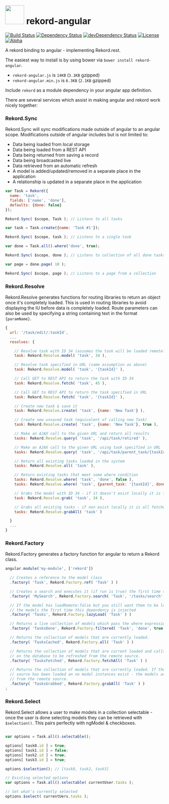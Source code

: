 # <img src="https://raw.githubusercontent.com/Rekord/rekord/master/images/rekord-color.png" width="60"> rekord-angular

[![Build Status](https://travis-ci.org/Rekord/rekord-angular.svg)](https://travis-ci.org/Rekord/rekord-angular)
[![Dependency Status](https://david-dm.org/Rekord/rekord-angular.svg)](https://david-dm.org/Rekord/rekord-angular)
[![devDependency Status](https://david-dm.org/Rekord/rekord-angular/dev-status.svg)](https://david-dm.org/Rekord/rekord-angular#info=devDependencies)
[![License](https://img.shields.io/badge/license-MIT-blue.svg)](https://github.com/Rekord/rekord/blob/master/LICENSE)
[![Alpha](https://img.shields.io/badge/State-Alpha-orange.svg)]()

A rekord binding to angular - implementing Rekord.rest.

The easiest way to install is by using bower via `bower install rekord-angular`.

- `rekord-angular.js` is `14KB` (`3.1KB` gzipped)
- `rekord-angular.min.js` is `6.3KB` (`2.1KB` gzipped)

Include `rekord` as a module dependency in your angular app definition.

There are several services which assist in making angular and rekord work nicely together:

### Rekord.Sync

Rekord.Sync will sync modifications made outside of angular to an angular scope.
Modifications outside of angular includes but is not limited to:

- Data being loaded from local storage
- Data being loaded from a REST API
- Data being returned from saving a record
- Data being broadcasted live
- Data retrieved from an automatic refresh
- A model is added/updated/removed in a separate place in the application
- A relationship is updated in a separate place in the application

```javascript
var Task = Rekord({
  name: 'task',
  fields: ['name', 'done'],
  defaults: {done: false}
});

Rekord.Sync( $scope, Task ); // Listens to all tasks

var task = Task.create({name: 'Task #1'});

Rekord.Sync( $scope, task ); // Listens to a single task

var done = Task.all().where('done', true);

Rekord.Sync( $scope, done ); // Listens to collection of all done tasks

var page = done.page( 10 );

Rekord.Sync( $scope, page ); // Listens to a page from a collection
```

### Rekord.Resolve

Rekord.Resolve generates functions for routing libraries to return an object
once it's completely loaded. This is used in routing libraries to avoid
displaying the IU before data is completely loaded. Route parameters can also be
used by specifying a string containing text in the format `{paramName}`.

```javascript
{
  url: '/task/edit/:taskId',
  ...
  resolves: {

    // Resolve task with ID 34 (assumes the task will be loaded remotely already)
    task: Rekord.Resolve.model( 'task', 34 ),

    // Resolve task specified in URL (same assumption as above)
    task: Rekord.Resolve.model( 'task', '{taskId}' ),

    // Call GET to REST API to return the task with ID 34
    task: Rekord.Resolve.fetch( 'task', 45 ),

    // Call GET to REST API to return the task specified in URL
    task: Rekord.Resolve.fetch( 'task', '{taskId}' ),

    // Create new task & save it
    task: Rekord.Resolve.create( 'task', {name: 'New Task'} ),

    // Create new unsaved task (equivalent of calling new Task)
    task: Rekord.Resolve.create( 'task', {name: 'New Task'}, true ),

    // Make an AJAX call to the given URL and return all results
    tasks: Rekord.Resolve.query( 'task', '/api/task/retired' ),

    // Make an AJAX call to the given URL using task specified in URL
    tasks: Rekord.Resolve.query( 'task', '/api/task/parent_task/{taskId}' ),

    // Return all existing tasks loaded in the system
    tasks: Rekord.Resolve.all( 'task' ),

    // Return existing tasks that meet some where condition
    tasks: Rekord.Resolve.where( 'task', 'done', false ),
    tasks: Rekord.Resolve.where( 'task', {parent_task: '{taskId}', done: true} ),

    // Grabs the model with ID 34 - if it doesn't exist locally it is fetched.
    task: Rekord.Resolve.grab( 'task', 34 ),

    // Grabs all existing tasks - if non exist locally it is all fetched.
    tasks: Rekord.Resolve.grabAll( 'task' )

  }
  ...
}

```

### Rekord.Factory

Rekord.Factory generates a factory function for angular to return a Rekord class.

```javascript
angular.module('my-module', ['rekord'])

  // Creates a reference to the model class
  .factory( 'Task', Rekord.Factory.ref( 'Task' ) )

  // Creates a search and executes it (if run is true) the first time this dependency is injected.
  .factory( 'MySearch', Rekord.Factory.search( 'Task', '/tasks/search', {done: true}, true ) )

  // If the model has loadRemote:false but you still want them to be loaded - this will load
  // the models the first time this dependency is injected
  .factory( 'Tasks', Rekord.Factory.lazyLoad( 'Task' ) )

  // Returns a live collection of models which pass the where expression.
  .factory( 'TasksDone', Rekord.Factory.filtered( 'Task', 'done', true ) )

  // Returns the collection of models that are currently loaded.
  .factory( 'TasksCached', Rekord.Factory.all( 'Task' ) )

  // Returns the collection of models that are current loaded and calls
  // on the database to be refreshed from the remote source.
  .factory( 'TasksFetched', Rekord.Factory.fetchAll( 'Task' ) )

  // Returns the collection of models that are currently loaded. If the local
  // source has been loaded an no model instances exist - the models are loaded
  // from the remote source.
  .factory( 'TasksGrabbed', Rekord.Factory.grabAll( 'Task' ) )
;
```

### Rekord.Select

Rekord.Select allows a user to make models in a collection selectable - once the
user is done selecting models they can be retrieved with `$selection()`. This
pairs perfectly with ngModel & checkboxes.

```javascript

var options = Task.all().selectable();

options[ task0.id ] = true;
options[ task1.id ] = false;
options[ task2.id ] = true;
options[ task3.id ] = true;

options.$selection(); // [task0, task2, task3]

// Existing selected options
var options = Task.all().selectable( currentUser.tasks );

// Set what's currently selected
options.$select( currentUers.tasks );

```
